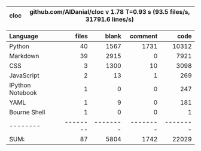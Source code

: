 cloc|github.com/AlDanial/cloc v 1.78  T=0.93 s (93.5 files/s, 31791.6 lines/s)
--- | ---

Language|files|blank|comment|code
:-------|-------:|-------:|-------:|-------:
Python|40|1567|1731|10312
Markdown|39|2915|0|7921
CSS|3|1300|10|3098
JavaScript|2|13|1|269
IPython Notebook|1|0|0|247
YAML|1|9|0|181
Bourne Shell|1|0|0|1
--------|--------|--------|--------|--------
SUM:|87|5804|1742|22029
